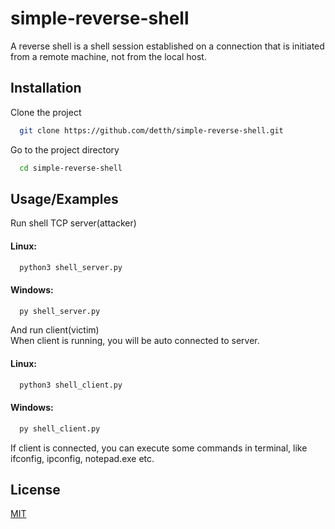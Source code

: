 # simple-reverse-shell

A reverse shell is a shell session established on a connection that is initiated from a remote machine, not from the local host.

## Installation

Clone the project

```bash
  git clone https://github.com/detth/simple-reverse-shell.git
```

Go to the project directory

```bash
  cd simple-reverse-shell
```



## Usage/Examples

Run shell TCP server(attacker)

#### Linux:
```bash
  python3 shell_server.py
```

#### Windows:
```bash
  py shell_server.py
```

And run client(victim)  
When client is running, you will be auto connected to server.

#### Linux:
```bash
  python3 shell_client.py
```

#### Windows:
```bash
  py shell_client.py
```

If client is connected, you can execute some commands in terminal, like ifconfig, ipconfig, notepad.exe etc.

## License

[MIT](https://choosealicense.com/licenses/mit/)
